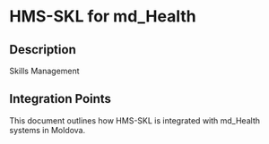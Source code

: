 # HMS-SKL for md_Health

## Description

Skills Management

## Integration Points

This document outlines how HMS-SKL is integrated with md_Health systems in Moldova.
